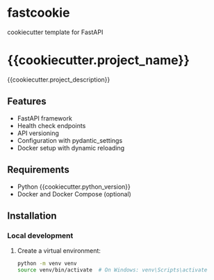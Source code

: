 # fastcookie
cookiecutter template for FastAPI 

# {{cookiecutter.project_name}}

{{cookiecutter.project_description}}

## Features

- FastAPI framework
- Health check endpoints
- API versioning
- Configuration with pydantic_settings
- Docker setup with dynamic reloading

## Requirements

- Python {{cookiecutter.python_version}}
- Docker and Docker Compose (optional)

## Installation

### Local development

1. Create a virtual environment:
   ```bash
   python -m venv venv
   source venv/bin/activate  # On Windows: venv\Scripts\activate
